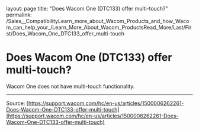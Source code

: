 layout: page
title: "Does Wacom One (DTC133) offer multi-touch?"
permalink: /Sales__CompatibilityLearn_more_about_Wacom_Products_and_how_Wacom_can_help_your_/Learn_More_About_Wacom_ProductsRead_More/Last/First/Does_Wacom_One_DTC133_offer_multi-touch

# Does Wacom One (DTC133) offer multi-touch?

Wacom One does not have multi-touch functionality.

---
Source: [https://support.wacom.com/hc/en-us/articles/1500006262261-Does-Wacom-One-DTC133-offer-multi-touch](https://support.wacom.com/hc/en-us/articles/1500006262261-Does-Wacom-One-DTC133-offer-multi-touch)
